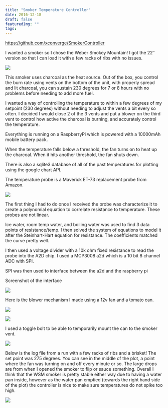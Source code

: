 ```yaml
---
title: "Smoker Temperature Controller"
date: 2016-12-18
draft: false
featuredImg: ""
tags: 
---
```


https://github.com/xconverge/SmokerController

I wanted a smoker so I chose the Weber Smokey Mountain! I got the 22″ version so that I can load it with a few racks of ribs with no issues.

![](/smokercontroller/smoker1.jpg)

This smoker uses charcoal as the heat source. Out of the box, you control the burn rate using vents on the bottom of the unit, with properly spread and lit charcoal, you can sustain 230 degrees for 7 or 8 hours with no problems before needing to add more fuel.

I wanted a way of controlling the temperature to within a few degrees of my setpoint (230 degrees) without needing to adjust the vents a bit every so often. I decided I would close 2 of the 3 vents and put a blower on the third vent to control how active the charcoal is burning, and accurately control the temperature.

Everything is running on a RaspberryPi which is powered with a 10000mAh mobile battery pack.

When the temperature falls below a threshold, the fan turns on to heat up the charcoal. When it hits another threshold, the fan shuts down.

There is also a sqlite3 database of all of the past temperatures for plotting using the google chart API.

The temperature probe is a Maverick ET-73 replacement probe from Amazon.

![](/smokercontroller/smoker5.jpg)

The first thing I had to do once I received the probe was characterize it to create a polynomial equation to correlate resistance to temperature. These probes are not linear.

Ice water, room temp water, and boiling water was used to find 3 data points of resistance/temp. I then solved the system of equations to model it after the Steinhart-Hart equation for resistance. The coefficients matched the curve pretty well.

I then used a voltage divider with a 10k ohm fixed resistance to read the probe into the A2D chip. I used a MCP3008 a2d which is a 10 bit 8 channel ADC with SPI.

SPI was then used to interface between the a2d and the raspberry pi

Screenshot of the interface

![](/smokercontroller/smoker6.jpg)

Here is the blower mechanism I made using a 12v fan and a tomato can.

![](/smokercontroller/smoker4.jpg)

![](/smokercontroller/smoker2.jpg)

I used a toggle bolt to be able to temporarily mount the can to the smoker vent.

![](/smokercontroller/smoker3.jpg)

Below is the log file from a run with a few racks of ribs and a brisket! The set point was 275 degrees. You can see in the middle of the plot, a point where the fan was turning on and off every minute or so. The large drops are from when I opened the smoker to flip or sauce something. Overall I think that the WSM smoker is pretty stable either way due to having a water pan inside, however as the water pan emptied (towards the right hand side of the plot) the controller is nice to make sure temperatures do not spike too high.

![](/smokercontroller/brisket_ribs.png)